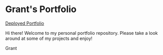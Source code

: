 # Grant's Portfolio

[Deployed Portfolio](https://grantdavis303.github.io/)

Hi there! Welcome to my personal portfolio repository. Please take a look around at some of my projects and enjoy!

Grant